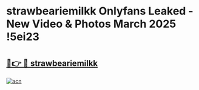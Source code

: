 # strawbeariemilkk Onlyfans Leaked - New Video & Photos March 2025 !5ei23

# <h2><a href="https://3mekuf.iuczelnia.edu.pl?title=strawbeariemilkk&ref=5ei23">🔗👉 🔴 strawbeariemilkk</a></h2>

[![acn](https://github.com/user-attachments/assets/0f9c940e-d8b0-45ae-aac7-cd30a18b3e1c)](https://3mekuf.iuczelnia.edu.pl?title=strawbeariemilkk&ref=5ei23)

